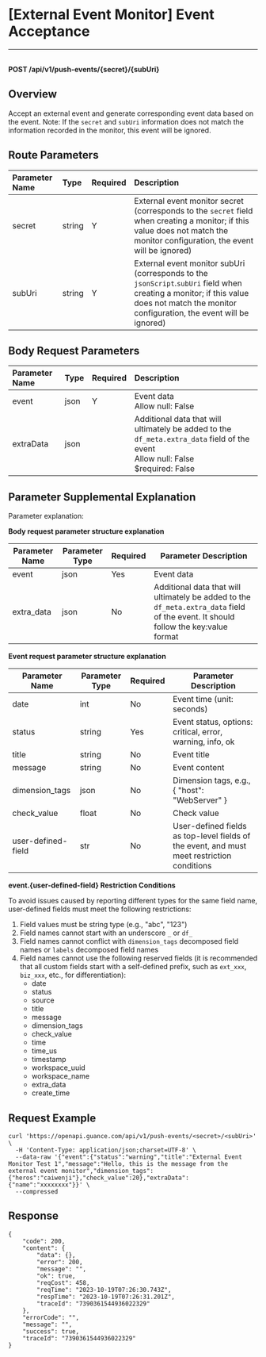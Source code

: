 # [External Event Monitor] Event Acceptance

---

<br />**POST /api/v1/push-events/\{secret\}/\{subUri\}**

## Overview
Accept an external event and generate corresponding event data based on the event.
Note: If the `secret` and `subUri` information does not match the information recorded in the monitor, this event will be ignored.



## Route Parameters

| Parameter Name | Type   | Required | Description |
|:--------------|:-------|:---------|:------------|
| secret        | string | Y        | External event monitor secret (corresponds to the `secret` field when creating a monitor; if this value does not match the monitor configuration, the event will be ignored) |
| subUri        | string | Y        | External event monitor subUri (corresponds to the `jsonScript`.`subUri` field when creating a monitor; if this value does not match the monitor configuration, the event will be ignored) |


## Body Request Parameters

| Parameter Name | Type | Required | Description |
|:--------------|:-----|:---------|:------------|
| event         | json | Y        | Event data <br> Allow null: False <br> |
| extraData     | json |          | Additional data that will ultimately be added to the `df_meta.extra_data` field of the event <br> Allow null: False <br> $required: False <br> |

## Parameter Supplemental Explanation

Parameter explanation:

**Body request parameter structure explanation**

| Parameter Name            | Parameter Type | Required | Parameter Description |
|---------------------------|----------------|----------|-----------------------|
| event                     | json           | Yes      | Event data            |
| extra_data                | json           | No       | Additional data that will ultimately be added to the `df_meta.extra_data` field of the event. It should follow the key:value format |

**Event request parameter structure explanation**

| Parameter Name           | Parameter Type | Required | Parameter Description |
|--------------------------|----------------|----------|-----------------------|
| date                     | int            | No       | Event time (unit: seconds) |
| status                   | string         | Yes      | Event status, options: critical, error, warning, info, ok |
| title                    | string         | No       | Event title           |
| message                  | string         | No       | Event content         |
| dimension_tags           | json           | No       | Dimension tags, e.g., { "host": "WebServer" } |
| check_value              | float          | No       | Check value           |
| user-defined-field       | str            | No       | User-defined fields as top-level fields of the event, and must meet restriction conditions |

**event.{user-defined-field} Restriction Conditions**

To avoid issues caused by reporting different types for the same field name, user-defined fields must meet the following restrictions:

1. Field values must be string type (e.g., "abc", "123")
2. Field names cannot start with an underscore `_` or `df_`
3. Field names cannot conflict with `dimension_tags` decomposed field names or `labels` decomposed field names
4. Field names cannot use the following reserved fields (it is recommended that all custom fields start with a self-defined prefix, such as `ext_xxx`, `biz_xxx`, etc., for differentiation):
    - date
    - status
    - source
    - title
    - message
    - dimension_tags
    - check_value
    - time
    - time_us
    - timestamp
    - workspace_uuid
    - workspace_name
    - extra_data
    - create_time



## Request Example
```shell
curl 'https://openapi.guance.com/api/v1/push-events/<secret>/<subUri>' \
  -H 'Content-Type: application/json;charset=UTF-8' \
  --data-raw '{"event":{"status":"warning","title":"External Event Monitor Test 1","message":"Hello, this is the message from the external event monitor","dimension_tags":{"heros":"caiwenji"},"check_value":20},"extraData":{"name":"xxxxxxxx"}}' \
  --compressed
```



## Response
```shell
{
    "code": 200,
    "content": {
        "data": {},
        "error": 200,
        "message": "",
        "ok": true,
        "reqCost": 458,
        "reqTime": "2023-10-19T07:26:30.743Z",
        "respTime": "2023-10-19T07:26:31.201Z",
        "traceId": "7390361544936022329"
    },
    "errorCode": "",
    "message": "",
    "success": true,
    "traceId": "7390361544936022329"
}
```